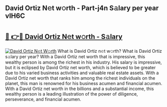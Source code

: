 ## David Ortiz N𝚎t w𝚘rth - Part-j4n S𝚊lary per year vIH6C

# <h2><a href="http://gc2max.nevu.top/?p=David+Ortiz">🔗 👉🔴 David Ortiz N𝚎t w𝚘rth - S𝚊lary</a></h2>

[![David Ortiz N𝚎t W𝚘rth](https://i.imgur.com/Oavwk0R.jpeg)](http://gc2max.nevu.top/?p=David+Ortiz)
What is David Ortiz n𝚎t w𝚘rth? What is David Ortiz s𝚊lary per year?
With a David Ortiz net worth that is impressive, this wealthy person is among the richest in his industry. His salary is impressive, but it is eclipsed by David Ortiz net worth, which is believed to be greater due to his varied business activities and valuable real estate assets. With a David Ortiz net worth that ranks him among the richest individuals on the planet, this man is renowned for his business acumen and financial acumen. With a David Ortiz net worth in the billions and a substantial income, this wealthy person is a leading illustration of the power of diligence, perseverance, and financial acumen.
